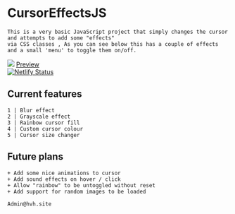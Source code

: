 # CursorEffectsJS
```
This is a very basic JavaScript project that simply changes the cursor and attempts to add some "effects" 
via CSS classes , As you can see below this has a couple of effects and a small 'menu' to toggle them on/off.
```

 ![](https://github.com/HDzzzz/CursorEffectsJS/blob/main/Previews/00ee09b69a4d4740d4c0ad6adb13833e.gif?raw=true)
 [Preview](https://confident-noether-8702eb.netlify.app/)\
 [![Netlify Status](https://api.netlify.com/api/v1/badges/06a9a75e-1896-4d5d-b5b8-05af6cde4489/deploy-status)](https://app.netlify.com/sites/confident-noether-8702eb/deploys)

## Current features
```
1 | Blur effect
2 | Grayscale effect
3 | Rainbow cursor fill
4 | Custom cursor colour
5 | Cursor size changer
```
## Future plans
```
+ Add some nice animations to cursor
+ Add sound effects on hover / click
+ Allow "rainbow" to be untoggled without reset
+ Add support for random images to be loaded
```

```
Admin@hvh.site
```
